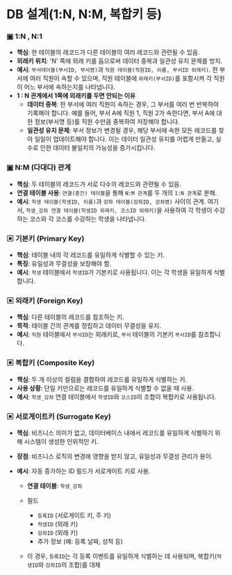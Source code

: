 # DB 설계(1:N, N:M, 복합키 등)

### ▣ 1:N , N:1
- **핵심**: 한 테이블의 레코드가 다른 테이블의 여러 레코드와 관련될 수 있음.
- **외래키 위치**: 'N' 쪽에 외래 키를 둠으로써 데이터 중복과 일관성 유지 문제를 방지.
- **예시**: `부서테이블(부서ID, 부서명)`과 `직원 테이블(직원ID, 이름, 부서ID 외래키)`. 한 부서에 여러 직원이 속할 수 있으며, 직원 테이블에 `외래키(부서ID)`를 포함시켜 각 직원이 어느 부서에 속하는지를 나타냅니다.
- **1 : N 관계에서 1쪽에 외래키를 두면 안되는 이유**
  - **데이터 중복**: 한 부서에 여러 직원이 속하는 경우, 그 부서를 여러 번 반복하여 기록해야 합니다. 예를 들어, 부서 A에 직원 1, 직원 2가 속한다면, 부서 A에 대한 정보(부서명 등)를 직원 수만큼 중복하여 저장해야 합니다.
  - **일관성 유지 문제**: 부서 정보가 변경될 경우, 해당 부서에 속한 모든 레코드를 찾아 일일이 업데이트해야 합니다. 이는 데이터 일관성 유지를 어렵게 만들고, 실수로 인한 데이터 불일치의 가능성을 증가시킵니다.

### ▣ N:M (다대다) 관계
- **핵심**: 두 테이블의 레코드가 서로 다수의 레코드와 관련될 수 있음.
- **연결 테이블 사용**: `연결(중간) 테이블`을 통해 `N:M 관계`를 두 개의 `1:N 관계`로 분해.
- **예시**: `학생 테이블(학생ID, 이름)`과 `강좌 테이블(강좌ID, 강좌명)` 사이의 관계. 여기서, `학생_강좌 연결 테이블(학생ID 외래키, 코스ID 외래키)`을 사용하여 각 학생이 수강하는 코스와 각 코스를 수강하는 학생을 나타냅니다.

### ▣ 기본키 (Primary Key)

- **핵심**: 테이블 내의 각 레코드를 유일하게 식별할 수 있는 키.
- **특징**: 유일성과 무결성을 보장해야 함.
- **예시**: `학생` 테이블에서 `학생ID`가 기본키로 사용됩니다. 이는 각 학생을 유일하게 식별합니다.

### ▣ 외래키 (Foreign Key)

- **핵심**: 다른 테이블의 레코드를 참조하는 키.
- **목적**: 테이블 간의 관계를 정립하고 데이터 무결성을 유지.
- **예시**: `직원` 테이블에서 `부서ID`는 외래키로, `부서` 테이블의 기본키 `부서ID`를 참조합니다.

### ▣ 복합키 (Composite Key)

- **핵심**: 두 개 이상의 컬럼을 결합하여 레코드를 유일하게 식별하는 키.
- **사용 상황**: 단일 키만으로는 레코드를 유일하게 식별할 수 없을 때 사용.
- **예시**: `학생_강좌` 연결 테이블에서 `학생ID`와 `코스ID`의 조합이 복합키로 사용됩니다.

### ▣ 서로게이트키 (Surrogate Key)

- **핵심**: 비즈니스 의미가 없고, 데이터베이스 내에서 레코드를 유일하게 식별하기 위해 시스템이 생성한 인위적인 키.

- **장점**: 비즈니스 로직의 변경에 영향을 받지 않고, 유일성과 무결성 관리가 용이.

- **예시**: 자동 증가하는 ID 필드가 서로게이트 키로 사용.

  - **연결 테이블**: `학생_강좌`

  - 필드
    - `등록ID` (서로게이트 키, 주 키)
    - `학생ID` (외래 키)
    - `강좌ID` (외래 키)
    - 추가 정보 (예: 등록 날짜, 성적 등)
  - 이 경우, `등록ID`는 각 등록 이벤트를 유일하게 식별하는 데 사용되며, 복합키(`학생ID`와 `강좌ID`의 조합)를 대체